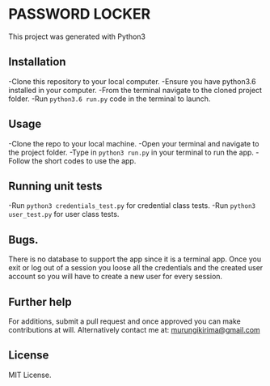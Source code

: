 # PASSWORD LOCKER
This project was generated with Python3

## Installation
-Clone this repository to your local computer.
-Ensure you have python3.6 installed in your computer. 
-From the terminal navigate to the cloned project folder. 
-Run `python3.6 run.py` code in the terminal to launch.
## Usage
-Clone the repo to your local machine.
-Open your terminal and navigate to the project folder. 
-Type in `python3 run.py` in your terminal to run the app. 
-Follow the short codes to use the app.

## Running unit tests
-Run `python3 credentials_test.py` for credential class tests.
-Run `python3 user_test.py` for user class tests.

## Bugs.
There is no database to support the app since it is a terminal app. Once you exit or log out of a session you loose all the credentials and the created user account so you will have to create a new user for every session.

## Further help
For additions, submit a pull request and once approved you can make contributions at will. Alternatively contact me at: murungikirima@gmail.com

## License
MIT License.